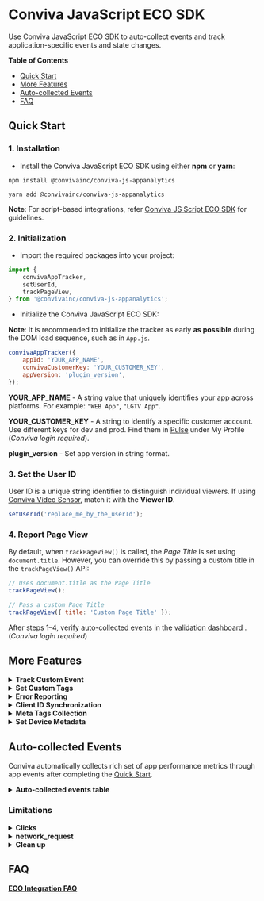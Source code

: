 # Conviva JavaScript ECO SDK

Use Conviva JavaScript ECO SDK to auto-collect events and track application-specific events and state changes.

**Table of Contents**

- [Quick Start](#quick-start)
- [More Features](#more-features)
- [Auto-collected Events](#auto-collected-events)
- [FAQ](#faq)

## Quick Start

### 1. Installation
<!--self-serve[NPM/Yarn]-->

- Install the Conviva JavaScript ECO SDK using either **npm** or **yarn**:
<!-- :::code-tabs[NPM,Yarn] -->

```NPM
npm install @convivainc/conviva-js-appanalytics
```

```Yarn
yarn add @convivainc/conviva-js-appanalytics
```
<!-- ::: -->

**Note**: For script-based integrations, refer [Conviva JS Script ECO SDK](https://github.com/Conviva/conviva-js-script-appanalytics) for guidelines.
 <!--eof-self-serve--> 

### 2. Initialization

- Import the required packages into your project:

```js
import {
	convivaAppTracker,
	setUserId,
	trackPageView,
} from '@convivainc/conviva-js-appanalytics';
```

- Initialize the Conviva JavaScript ECO SDK:

**Note**: It is recommended to initialize the tracker as early **as possible** during the DOM load sequence, such as in `App.js`.

```js
convivaAppTracker({
	appId: 'YOUR_APP_NAME',
	convivaCustomerKey: 'YOUR_CUSTOMER_KEY',
	appVersion: 'plugin_version',
});
```

**YOUR_APP_NAME** - A string value that uniquely identifies your app across platforms. For example: `"WEB App"`, `"LGTV App"`.

**YOUR_CUSTOMER_KEY** - A string to identify a specific customer account. Use different keys for dev and prod. Find them in [Pulse](https://pulse.conviva.com/app/profile/applications) under My Profile (_Conviva login required_).

**plugin_version** - Set app version in string format.

### 3. Set the User ID

User ID is a unique string identifier to distinguish individual viewers. If using [Conviva Video Sensor](https://github.com/Conviva/conviva-js-coresdk), match it with the **Viewer ID**.

```js
setUserId('replace_me_by_the_userId');
```

### 4. Report Page View

By default, when `trackPageView()` is called, the _Page Title_ is set using `document.title`. However, you can override this by passing a custom title in the `trackPageView()` API:

```js
// Uses document.title as the Page Title
trackPageView();

// Pass a custom Page Title
trackPageView({ title: 'Custom Page Title' });
```

After steps 1–4, verify [auto-collected events](#auto-collected-events) in the [validation dashboard](https://pulse.conviva.com/app/appmanager/ecoIntegration/validation) . (_Conviva login required_)

## More Features

<details>
<!--self-serve-custom-event-->
<summary><b>Track Custom Event</b></summary>
    
Use the **trackCustomEvent()** API to track all kinds of events. This API provides 2 fields to describe the tracked events:

**name** - Name of the custom event

**data** - Any type of data in JSON format.

```js
import { trackCustomEvent } from '@convivainc/conviva-js-appanalytics';

let customData = {
	identifier1: 'test',
	identifier2: 1,
	identifier3: true,
};

trackCustomEvent({
	name: 'Custom Event Name',
	data: customData,
});
```
<!--eof-self-serve-custom-event--> 
</details>

<details>
<!--self-serve-custom-event-->
<summary><b>Set Custom Tags</b></summary>

Custom Tags are global tags applied to all events and persist throughout the application lifespan, or until they are removed.

**Set the custom tags:**

```js
import { setCustomTags } from '@convivainc/conviva-js-appanalytics';

let customTagsData = { tagKey1: 'tagValue1', tagKey2: 1, tagKey3: true };
setCustomTags(customTagsData);
```

**Clear previously set custom tags:**

```js
import { unsetCustomTags } from '@convivainc/conviva-js-appanalytics';

// Remove custom tags tagKey2 & tagKey3
let customTagsData = ['tagKey2', 'tagKey3'];
unsetCustomTags(customTagsData);
```
<!--eof-self-serve-custom-event--> 
</details>

<details>
    <summary><b>Error Reporting</b></summary>
    
Uncaught exceptions and unhandled rejections are automatically collected and enabled by default. To report caught exceptions or other errors, use the following API:

```js
import { trackError } from '@convivainc/conviva-js-appanalytics';

try {
	//...
} catch (error) {
	trackError({
		message: 'Cannot get user object',
		filename: 'shop.js',
		error: error, // Passing the caught error object.
	});
}
```

</details>

<details>
<summary><b>Client ID Synchronization</b></summary>

When using multiple Conviva JavaScript ECO SDK instances across different environments (e.g., subdomains of the same customer or mobile apps embedding webviews), the Client ID may not be shared automatically. To ensure consistency, the SDK provides the following advanced APIs for manual synchronization. These APIs are intended for developers who require fine-grained control over Client ID management across multiple instances.

Use Cases:

- Synchronizing Client ID between a mobile app and WebView.
- Synchronizing Client ID across subdomains.

**Note**: The Conviva JavaScript ECO SDK utilizes **local storage** to cache some data.

- `getClientId()` – Retrieves the current Client ID
- `setClientId(clientId)` – Sets a specific Client ID

**Retrieve the Client ID**

```js
import {
	convivaAppTracker,
	getClientId,
} from '@convivainc/conviva-js-appanalytics';

convivaAppTracker({
	appId: 'YOUR_APP_NAME_AS_STRING',
	convivaCustomerKey: 'CONVIVA_ACCOUNT_CUSTOMER_KEY',
	appVersion: '1.1.0',
});

// Always call getClientId() after initializing convivaAppTracker()
clientId = getClientId();
```

**Set the Client ID**

```js
import {
	convivaAppTracker,
	getClientId,
} from '@convivainc/conviva-js-appanalytics';

// Always call setClientId() before initializing convivaAppTracker() to set a specific clientId
setClientId(clientId);

convivaAppTracker({
	appId: 'YOUR_APP_NAME_AS_STRING',
	convivaCustomerKey: 'CONVIVA_ACCOUNT_CUSTOMER_KEY',
	appVersion: '1.1.0',
});
```

</details>

<details>
<summary><b>Meta Tags Collection </b></summary>

This feature enables tracking of meta tags from the `<head>` section of an HTML page based on the provided configuration.

Example meta tags in an HTML Page:

```js
<html>
    <head>
        <meta name="keywords" content="HTML, CSS, JavaScript">
        <meta name="description" content="Free Web tutorials for HTML and CSS">
        <meta name="author" content="John Doe">
        <meta http-equiv="refresh" content="30">
        <meta name="viewport" content="width=device-width, initial-scale=1.0">
        <meta property="site_name" content="goole.com">
        <meta property="title" content="Sample app">
        <meta property="description" content="TV series content">
        <meta property="locale" content="es_ES">
        <meta property="type" content="video">
    </head>
</html>
```

**Configure Meta Tags Tracking**

To collect meta tag data, you need to define the `metaTagsTracking` configuration during SDK initialization.

Example Configuration:

```js
convivaAppTracker({
	appId: 'YOUR_APP_NAME_AS_STRING',
	convivaCustomerKey: 'CONVIVA_ACCOUNT_CUSTOMER_KEY',
	appVersion: '1.1.0',
	configs: {
		metaTagsTracking: {
			tags: [
				{
					key: 'name', // Target meta tags with "name" attributes
					value: 'content', // Extract their "content" values
				},
				{
					key: 'property', // Target meta tags with "property" attributes
					value: 'content', // Extract their "content" values
					condition: ['title', 'locale'], // Optional: Filter by specific property values
				},
			],
		},
	},
});
```

</details>

<details>
<summary><b>Set Device Metadata</b></summary>

`deviceMetadata` is an object containing key-value pairs for predefined values, such as DeviceType and DeviceCategory, as well as additional properties like DeviceBrand, DeviceManufacturer, and DeviceModel.

Conviva automatically collects deviceMetadata for Web apps and mobile browsers. However, for devices like set-top boxes, smart TVs, gaming consoles, and others, you will need to manually set the `deviceMetadata`.

**Example of setting deviceMetadata:**

```js
import {
	convivaAppTracker,
	ConvivaDeviceMetadata,
} from '@convivainc/conviva-js-appanalytics';

const deviceMetadata: ConvivaDeviceMetadata = {
	DeviceBrand: 'Samsung',
	DeviceManufacturer: 'Samsung',
	DeviceModel: 'UTU7000',
	DeviceType: 'SmartTV',
	OperatingSystemName: 'Tizen',
	OperatingSystemVersion: '8.0',
	DeviceCategory: 'SAMSUNGTV',
	FrameworkName: 'Angular',
	FrameworkVersion: '8.0.0',
};

convivaAppTracker({
	appId: 'YOUR_APP_NAME_AS_STRING',
	convivaCustomerKey: 'CONVIVA_ACCOUNT_CUSTOMER_KEY',
	appVersion: '1.1.0',
	deviceMetadata: deviceMetadata,
});
```

<details>
    <summary><b>The table of predefined metadata keys for deviceMetadata</b></summary>


| Key                    | Type                                | Description                                                                                                              | Example Values                                                                          |
| ---------------------- | ----------------------------------- | ------------------------------------------------------------------------------------------------------------------------ | --------------------------------------------------------------------------------------- | --- |
| DeviceBrand            | string                              | Brand of the device                                                                                                      | `"Comcast"`, `"LG"`, `"Google"`, `"Vizio"`                                              |
| DeviceManufacturer     | string                              | Manufacturer of the device                                                                                               | `"Sony"`, `"Comcast"`, `"Google"`, `"Microsoft"`                                        |
| DeviceModel            | string                              | Model of the device                                                                                                      | `"Comcast Flex"`, `"UTU7000_KA"`, `"Xbox One"`                                          |
| DeviceType             | Prescribed values of DeviceType     | Type of the device. Only allows the DeviceType values and discards any other string values                               | DESKTOP, Console, Mobile (see [table below](#devicecategory-pre-defined-string-values)) |
| DeviceVersion          | string                              | Device firmware version                                                                                                  | `"10"`, `"9"`                                                                           |
| OperatingSystemName    | string                              | Name of the operating system used by the device, in uppercase                                                            | `"Tizen"`, `"webOS"`, `"Vizio`", `"Linux`", `"Xbox OS"`, `"Chrome OS"`                  |
| OperatingSystemVersion | string                              | Version of the operating system used by the device                                                                       | `"10.10.1"`, `"8.1"`, `"T-INFOLINK2012-1012"`, `"1.56.500000"`                          |
| DeviceCategory         | Prescribed values of DeviceCategory | Device category to which the used device belongs. Only allows DeviceCategory values and discards any other string values | WEB, AND, PS (see [table below](#devicetype-pre-defined-string-values))                 |
| FrameworkName          | string                              | Application framework name                                                                                               | `"React TV"`, `"LightningJS"`, `"Angular"`                                              |
| FrameworkVersion       | string                              | Application framework version                                                                                            | `"1.2.3"`                                                                               |     |

#### DeviceCategory Pre-defined String Values:

| Value     | Description                                                                                                                                                                                             |
| --------- | ------------------------------------------------------------------------------------------------------------------------------------------------------------------------------------------------------- |
| AND       | The device is an Android device like Samsung Galaxy, Amazon Fire TV, Android TV, or Android Tablet.                                                                                                     |
| APL       | The device is an Apple device like iPhone or Apple TV.                                                                                                                                                  |
| CHR       | The device is a Google Chromecast STB or Android TV with built-in Chromecast.                                                                                                                           |
| DSKAPP    | The device is a desktop computer (including notebooks) where video is played in an installed app, as opposed to a browser.                                                                              |
| SIMULATOR | The device is a simulated video session used for testing.                                                                                                                                               |
| KAIOS     | The device is a phone or other device based on KaiOS OS, such as the Lyf Jio F30C.                                                                                                                      |
| LGTV      | The device is an LG smart TV, including NetCast and webOS.                                                                                                                                              |
| LNX       | This mostly covers various Set-Top Boxes and Smart TVs that use custom Linux-based SDKs.                                                                                                                |
| NINTENDO  | The device is a Nintendo games console, including Wii and Switch.                                                                                                                                       |
| PS        | The device is a PlayStation console, including PS3 and PS4.                                                                                                                                             |
| RK        | The device is a Roku device.                                                                                                                                                                            |
| SAMSUNGTV | The device is a Samsung Smart TV, including Orsay and Tizen.                                                                                                                                            |
| VIDAA     | Vidaa-based devices, using an operating system developed by Hisense.                                                                                                                                    |
| VIZIOTV   | Category for native app integrations on Vizio TVs using the SmartCast platform (from 2016 onwards).                                                                                                     |
| WEB       | The device can be any device with an in-browser HTML5-based player. Video is played in the browser using HTML5 technology, in browsers like Chrome, Edge, Firefox, Internet Explorer, Opera, or Safari. |
| WIN       | The device is a Windows OS-based handheld device, like a Windows Phone or Windows Tablet.                                                                                                               |
| XB        | The device is an Xbox console, including Xbox 360 and Xbox One.                                                                                                                                         |

#### DeviceType Pre-defined String Values:

| Value   | Description                                  |
| ------- | -------------------------------------------- |
| DESKTOP | The device is a desktop or laptop computer.  |
| Console | The device is a gaming console.              |
| Settop  | The device is a set-top box.                 |
| Mobile  | The device is a mobile phone.                |
| Tablet  | The device is a tablet.                      |
| SmartTV | The device is a smart TV.                    |
| Vehicle | The device is a vehicle infotainment system. |
| Other   | Other device types.                          |

</details>

</details>

## Auto-collected Events

Conviva automatically collects rich set of app performance metrics through app events after completing the [Quick Start](#quick-start).

<details>
  <summary><b>Auto-collected events table</b></summary>

| Event                    | Occurrence                                                                                                                              |
| ------------------------ | --------------------------------------------------------------------------------------------------------------------------------------- |
| network_request          | After receiving the network request response. [Refer limitations](#limitations).                                                        |
| application_error        | When an error occurrs in the application.                                                                                               |
| button_click             | On the button click callback. [Refer limitations](#limitations).                                                                        |
| link_click               | On the link click callback. [Refer limitations](#limitations).                                                                          |
| application_background   | When visibility state change to `hidden`.                                                                                               |
| application_foreground   | When visibility state change to `visible`.                                                                                              |
| Largest Contentful Paint | Timing information about the largest image or text paint before user input on a web page.                                               |
| First App Launch         | First time launch in the browser. Custom Tag Context.                                                                                   |
| page_loaded              | On `"load"` event listener.Used to compute Page Loads, Avg Document Load Time, Avg DNS Lookup Time, Avg Document Response Time metrics. |

To learn about the default metrics for analyzing the native and web applications performance, such as App Crashes, Avg Screen Load Time, and Page Loads, refer to the [App Experience Metrics](https://pulse.conviva.com/learning-center/content/eco/eco_metrics.html) page in the Learning Center.

</details>

### Limitations

<details>
  <summary><b>Clicks</b></summary>

The collection of all types of clicks is automatically supported, including those from standard HTML elements as well as elements created using React, Angular, and Vue frameworks. We also offer an experimental remote configuration specifically for click events, aiming to dynamically add support for non-standard or unsupported frameworks. For further assistance, please contact the Conviva support team.
**Note:** `preventDefault` and `stopPropagation` will prevent the auto-collection of button and link click events.

**Migration of Pulse dimensions for clicks**

Starting with version [v1.1.2](https://github.com/Conviva/conviva-js-appanalytics/releases/tag/v1.1.2) of the SDK, the attribute keys for click events have been updated.
If you are using v1.1.1 or earlier and currently mapping `elementText`, you must update your configuration when upgrading to v1.1.2 or later. Specifically, update the mapping in [ECO Activation](https://pulse.conviva.com/app/activation/home) by mapping `elementText` to `text`, then redeploy to apply the changes.

To ensure metrics reflect the updates, please review and update your event/metric mappings in [ECO Activation](https://pulse.conviva.com/app/activation/home) if you are using any of the following attributes:
| <=v1.1.1 | >=v1.1.2 |
|--------------------------------|--------------------------------|
| elementType | elementType |
| elementText | text |
| elementName | elementName |
| elementValue | value |
| elementId | id |
| elementClasses | class |

</details>

<details>
  <summary><b>network_request</b></summary>

This feature supports tracking network requests triggered within the application using `XMLHttpRequest` and the Fetch API.

**Request and Response Body Collection:**

Collected only when:

- Size is < 10KB and content-length is available.
- Response body is type JSON.
- Content-type is `"json"`, `"text/plain"`, `"text/javascript"` or `"application/javascript"`.
- Response Type is not "opaque"

**Request and Response Header Collection:**

Collected only when:

- The server is provisioned with `"Access-Control-Expose-Headers:"`.
- Response Type is not "opaque"

</details>

<details>
  <summary><b>Clean up</summary>
"cleanup" api support is not available in older browsers(Chrome: < 66, Mozila: < 57, Safari: < 12.1)
</details>

## FAQ

[ECO Integration FAQ](https://pulse.conviva.com/learning-center/content/sensor_developer_center/tools/eco_integration/eco_integration_faq.htm)

